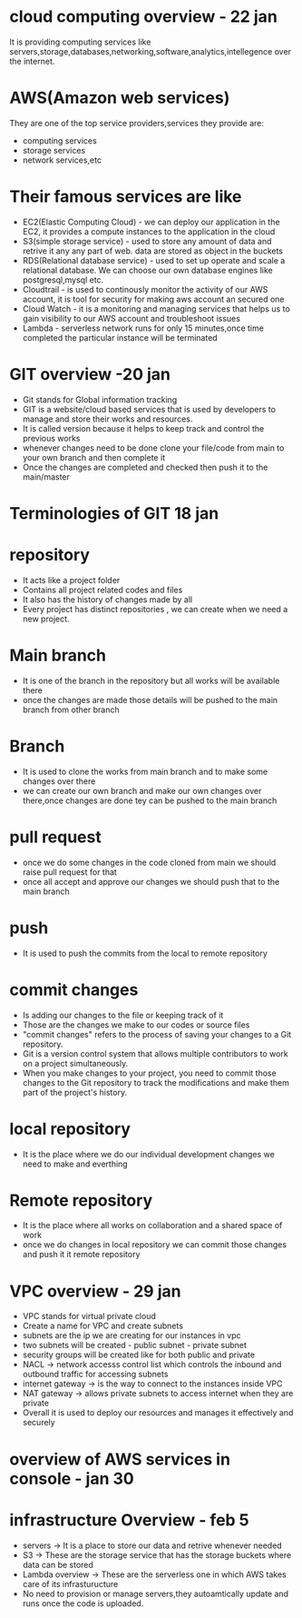 # cloud computing overview - 22 jan
It is providing computing services like servers,storage,databases,networking,software,analytics,intellegence over the internet.
# AWS(Amazon web services)
They are one of the top service providers,services they provide are:
- computing services
- storage services
- network services,etc
# Their famous services are like
- EC2(Elastic Computing Cloud) - we can deploy our application in the EC2, it provides a compute instances to the application in the cloud
- S3(simple storage service) - used to store any amount of data and retrive it any any part of web. data are stored as object in the buckets
- RDS(Relational database service) - used to set up operate and scale a relational database. We can choose our own database engines like postgresql,mysql etc.
- Cloudtrail - is used to continously monitor the activity of our AWS account, it is tool for security for making aws account an secured one
- Cloud Watch - it is a monitoring and managing services that helps us to gain visibility to our AWS account and troubleshoot issues
- Lambda - serverless network runs for only 15 minutes,once time completed the particular instance will be terminated
# GIT overview -20 jan
- Git stands for Global information tracking
- GIT is a website/cloud based services that is used by developers to manage and store their works and resources.
- It is called version because it helps to keep track and control the previous works
- whenever changes need to be done clone your file/code from main to your own branch and then complete it
- Once the changes are completed and checked then push it to the main/master
# Terminologies of GIT 18 jan
# repository
- It acts like a project folder
- Contains all project related codes and files
- It also has the history of changes made by all
- Every project has distinct repositories , we can create when we need a new project.
# Main branch
- It is one of the branch in the repository but all works will be available there
- once the changes are made those details will be pushed to the main branch from other branch
# Branch
- It is used to clone the works from main branch and to make some changes over there
- we can create our own branch and make our own changes over there,once changes are done tey can be pushed to the main branch
# pull request
- once we do some changes in the code cloned from main we should raise pull request for that 
- once all accept and approve our changes we should push that to the main branch
# push
- It is used to push the commits from the local to remote repository
# commit changes
- Is adding our changes to the file or keeping track of it
- Those are the changes we make to our codes or source files
- "commit changes" refers to the process of saving your changes to a Git repository.
- Git is a version control system that allows multiple contributors to work on a project simultaneously. 
- When you make changes to your project, you need to commit those changes to the Git repository
to track the modifications and make them part of the project's history.
# local repository
- It is the place where we do our individual development changes we need to make and everthing
# Remote repository
- It is the place where all works on collaboration and a shared space of work
- once we do changes in local repository we can commit those changes and push it it remote repository
 # VPC overview - 29 jan 
 - VPC stands for virtual private cloud
 - Create a name for VPC and create subnets
 - subnets are the ip we are creating for our instances in vpc
 - two subnets will be created
        - public subnet
        - private subnet
 - security groups will be created like for both public and private
 - NACL -> network accesss control list which controls the inbound and outbound traffic for accessing subnets
 - internet gateway -> is the way to connect to the instances inside VPC
 - NAT gateway -> allows private subnets to access internet when they are private
 - Overall it is used to deploy our resources and manages it effectively and securely
# overview of AWS services in console - jan 30
# infrastructure Overview - feb 5
- servers -> It is a place to store our data and retrive whenever needed
- S3 -> These are the storage service that has the storage buckets where data can be stored
- Lambda overview -> These are the serverless one in which AWS takes care of its infrasturucture
- No need to provision or manage servers,they autoamtically update and runs once the code is uploaded.
